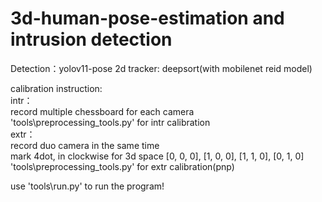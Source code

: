 # 3d-human-pose-estimation and intrusion detection

Detection：yolov11-pose
2d tracker: deepsort(with mobilenet reid model)

calibration instruction:  
intr：  
record multiple chessboard for each camera  
'tools\preprocessing_tools.py' for intr calibration  
extr：  
record duo camera in the same time  
 mark 4dot, in clockwise for 3d space [0, 0, 0], [1, 0, 0], [1, 1, 0], [0, 1, 0]  
'tools\preprocessing_tools.py' for extr calibration(pnp)  


use 'tools\run.py' to run the program!